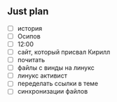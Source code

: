 ## Just plan
- [ ] история
- [ ] Осипов
- [ ] 12:00
- [ ] сайт, который присвал Кирилл
- [ ] почитать
- [ ] файлы с винды на линукс
- [ ] линукс активист 
- [ ] переделать ссылки в теме
- [ ] синхронизации файлов
